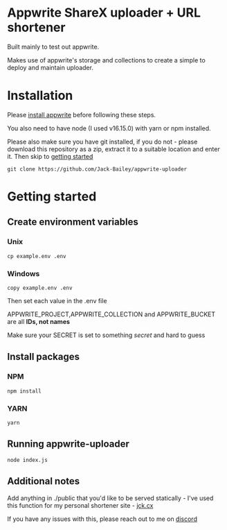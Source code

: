 # Appwrite ShareX uploader + URL shortener

Built mainly to test out appwrite.

Makes use of appwrite's storage and collections to create a simple to deploy and maintain uploader.

# Installation

Please [install appwrite](https://github.com/appwrite/appwrite#installation) before following these steps.

You also need to have node (I used v16.15.0) with yarn or npm installed.

Please also make sure you have git installed, if you do not - please download this repository as a zip, extract it to a suitable location and enter it. Then skip to [getting started](#getting-started)

`git clone https://github.com/Jack-Bailey/appwrite-uploader`

# Getting started

## Create environment variables

### Unix

`cp example.env .env`

### Windows

`copy example.env .env`

Then set each value in the .env file

APPWRITE_PROJECT,APPWRITE_COLLECTION and APPWRITE_BUCKET are all **IDs, not names**

Make sure your SECRET is set to something _secret_ and hard to guess

## Install packages

### NPM

`npm install`

### YARN

`yarn`

## Running appwrite-uploader

`node index.js`

## Additional notes

Add anything in ./public that you'd like to be served statically - I've used this function for my personal shortener site - [jck.cx](https://jck.cx)

If you have any issues with this, please reach out to me on [discord](https://jackbailey.dev/discord)
